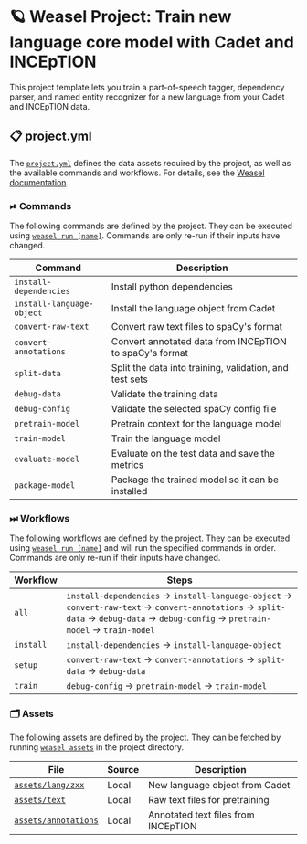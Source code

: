 <!-- WEASEL: AUTO-GENERATED DOCS START (do not remove) -->

# 🪐 Weasel Project: Train new language core model with Cadet and INCEpTION

This project template lets you train a part-of-speech tagger, dependency parser, and named entity recognizer for a new language from your Cadet and INCEpTION data.

## 📋 project.yml

The [`project.yml`](project.yml) defines the data assets required by the
project, as well as the available commands and workflows. For details, see the
[Weasel documentation](https://github.com/explosion/weasel).

### ⏯ Commands

The following commands are defined by the project. They
can be executed using [`weasel run [name]`](https://github.com/explosion/weasel/tree/main/docs/cli.md#rocket-run).
Commands are only re-run if their inputs have changed.

| Command | Description |
| --- | --- |
| `install-dependencies` | Install python dependencies |
| `install-language-object` | Install the language object from Cadet |
| `convert-raw-text` | Convert raw text files to spaCy's format |
| `convert-annotations` | Convert annotated data from INCEpTION to spaCy's format |
| `split-data` | Split the data into training, validation, and test sets |
| `debug-data` | Validate the training data |
| `debug-config` | Validate the selected spaCy config file |
| `pretrain-model` | Pretrain context for the language model |
| `train-model` | Train the language model |
| `evaluate-model` | Evaluate on the test data and save the metrics |
| `package-model` | Package the trained model so it can be installed |

### ⏭ Workflows

The following workflows are defined by the project. They
can be executed using [`weasel run [name]`](https://github.com/explosion/weasel/tree/main/docs/cli.md#rocket-run)
and will run the specified commands in order. Commands are only re-run if their
inputs have changed.

| Workflow | Steps |
| --- | --- |
| `all` | `install-dependencies` &rarr; `install-language-object` &rarr; `convert-raw-text` &rarr; `convert-annotations` &rarr; `split-data` &rarr; `debug-data` &rarr; `debug-config` &rarr; `pretrain-model` &rarr; `train-model` |
| `install` | `install-dependencies` &rarr; `install-language-object` |
| `setup` | `convert-raw-text` &rarr; `convert-annotations` &rarr; `split-data` &rarr; `debug-data` |
| `train` | `debug-config` &rarr; `pretrain-model` &rarr; `train-model` |

### 🗂 Assets

The following assets are defined by the project. They can
be fetched by running [`weasel assets`](https://github.com/explosion/weasel/tree/main/docs/cli.md#open_file_folder-assets)
in the project directory.

| File | Source | Description |
| --- | --- | --- |
| [`assets/lang/zxx`](assets/lang/zxx) | Local | New language object from Cadet |
| [`assets/text`](assets/text) | Local | Raw text files for pretraining |
| [`assets/annotations`](assets/annotations) | Local | Annotated text files from INCEpTION |

<!-- WEASEL: AUTO-GENERATED DOCS END (do not remove) -->

